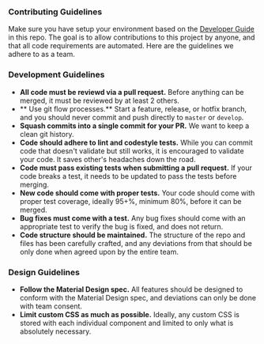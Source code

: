 ### Contributing Guidelines

Make sure you have setup your environment based on the [Developer Guide](DEVELOPER_GUIDE.md) in this repo. The goal is to allow contributions to this project by anyone, and that all code requirements are automated. Here are the guidelines we adhere to as a team.

### Development Guidelines

* **All code must be reviewd via a pull request.** Before anything can be merged, it must be reviewed by at least 2 others.
* ** Use git flow processes.** Start a feature, release, or hotfix branch, and you should never commit and push directly to `master` or `develop`.
* **Squash commits into a single commit for your PR.** We want to keep a clean git history.
* **Code should adhere to lint and codestyle tests.** While you can commit code that doesn't validate but still works, it is encouraged to validate your code. It saves other's headaches down the road.
* **Code must pass existing tests when submitting a pull request.** If your code breaks a test, it needs to be updated to pass the tests before merging.
* **New code should come with proper tests.** Your code should come with proper test coverage, ideally 95+%, minimum 80%, before it can be merged.
* **Bug fixes must come with a test.** Any bug fixes should come with an appropriate test to verify the bug is fixed, and does not return.
* **Code structure should be maintained.** The structure of the repo and files has been carefully crafted, and any deviations from that should be only done when agreed upon by the entire team.

### Design Guidelines

* **Follow the Material Design spec.** All features should be designed to conform with the Material Design spec, and deviations can only be done with team consent.
* **Limit custom CSS as much as possible.** Ideally, any custom CSS is stored with each individual component and limited to only what is absolutely necessary.